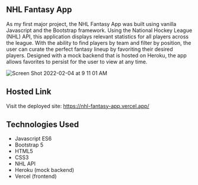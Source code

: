 ## NHL Fantasy App
As my first major project, the NHL Fantasy App was built using vanilla Javascript and the Bootstrap framework. Using the National Hockey League (NHL) API, this application displays relevant statistics for all players across the league. With the ability to find players by team and filter by position, the user can curate the perfect fantasy lineup by favoriting their desired players. Designed with a mock backend that is hosted on Heroku, the app allows favorites to persist for the user to view at any time.

![Screen Shot 2022-02-04 at 9 11 01 AM](https://user-images.githubusercontent.com/89482763/152554950-74947a58-1957-420f-aad3-4a831a94c3fd.png)

## Hosted Link
Visit the deployed site: https://nhl-fantasy-app.vercel.app/

## Technologies Used
* Javascript ES6
* Bootstrap 5
* HTML5
* CSS3
* NHL API
* Heroku (mock backend)
* Vercel (frontend)
